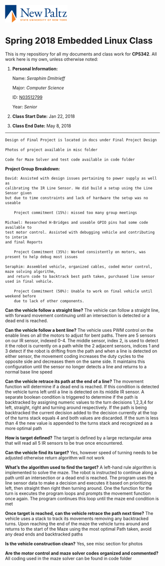 <!--Added HTML to resize image-->
<img src = "/misc/newpaltzlogo.jpg" width="40%">

# Spring 2018 Embedded Linux Class

This is my repositiory for all my documents and class work for **CPS342**. 
All work here is my own, unless otherwise noted:

1. **Personal Information:**  
  
   Name: *Seraphim Dmitrieff*  
  
   Major: *Computer Science*  
   
   ID: [N03512799](https://github.com/N03512799)  
   
   Year: *Senior*

1. **Class Start Date:** Jan 22, 2018

1. **Class End Date:** May 8, 2018

*****************************************************************************

	Design of Final Project is located in docs under Final Project Design
	
	Photos of project available in misc folder
	
	Code for Maze Solver and test code available in code folder

**Project Group Breakdown:**

	David: Assisted with design issues pertaining to power supply as well as 
	calibrating the IR Line Sensor. He did build a setup using the Line Sensor given
	but due to time constraints and lack of hardware the setup was no useable
	
		Project commitment (15%): missed too many group meetings
		
	Michael: Researched H-Bridges and useable GPIO pins had some code available to
	test motor control. Assisted with debugging vehicle and contributing to interim
	and final Reports
	
		Project Commitment (35%): Worked consistently on motors, was present to help debug most issues
		
	Seraphim: Assembled vehicle, organized cables, coded motor control, maze solving algorithm, 
	 and return code to backtrack best path taken, purchased line sensor used in final vehicle.
	 
		Project Commitment (50%): Unable to work on final vehicle until weekend before
		due to lack of other components.
		
**Can the vehicle follow a straight line?** 
	The vehicle can follow a straight line, with forward movement continuing until an intersection is detected or a dead end is reached. 

**Can the vehicle follow a bent line?**
	The vehicle uses PWM control on the enable lines on all the motors to adjust for bent paths. There are 5 sensors on our IR sensor, indexed 0-4. The middle sensor, index 2, is used to detect it the robot is currently on a path while the 2 adjacent sensors, indices 1 and 3 detect if the robot is drifting from the path and when a line is detected on either sensor, the movement coding increases the duty cycles to the opposite side and decreases them on the same side. It maintains this configuration until the sensor no longer detects a line and returns to a normal base line speed  

**Can the vehicle retrace its path at the end of a line?** 
	The movement function will determine if a dead end is reached. If this condition is detected the vehicle turns left until a line is detected on its middle IR sensor. A separate boolean condition is triggered to determine if the path is backtracked by assigning numeric values to the turn decisions 1,2,3,4 for left, straight, right and turning around respectively. If the path is being backtracked the current decision added to the decision currently at the top of the turns stack equals 4 and both values are discarded. If the sum is less than 4 the new value is appended to the turns stack and recognized as a more optimal path 

**How is target defined?** 
	The target is defined by a large rectangular area that will read all 5 IR sensors to be true once encountered.

**Can the vehicle find its target?**
	Yes, however speed of turning needs to be adjusted otherwise return algorithm will not work

**What’s the algorithm used to find the target?**
 	A left-hand rule algorithm is implemented to solve the maze. The robot is instructed to continue along a path until an intersection or a dead end is reached. The program uses the line sensor data to make a decision and executes it based on prioritizing left, then straight then right then turning around. One the function for the turn is executes the program loops and prompts the movement function once again. The program continues this loop until the maze end condition is met 

**Once target is reached, can the vehicle retrace the path next time?** 
	The vehicle uses a stack to track its movements removing any backtracked turns. Upon reaching the end of the maze the vehicle turns around and returns to the start of the Maze using the most optimal Path taken, avoid any dead ends and backtracked paths 

**Is the vehicle construction clean?**
	Yes, see misc section for photos

**Are the motor control and maze solver codes organized and commented?** 
	All coding used in the maze solver can be found in code folder
